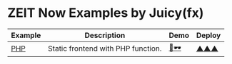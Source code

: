 # ZEIT Now Examples by Juicy(fx)

| Example     | Description | Demo | Deploy |
|-------------|-------------|------|--------|
| [PHP](/php) | Static frontend with PHP function. | [👀🕶](https://now-examples-php.now.sh) | [▲▲▲](https://zeit.co/new/project?template=https://github.com/juicyfx/now-examples/tree/master/php) |
